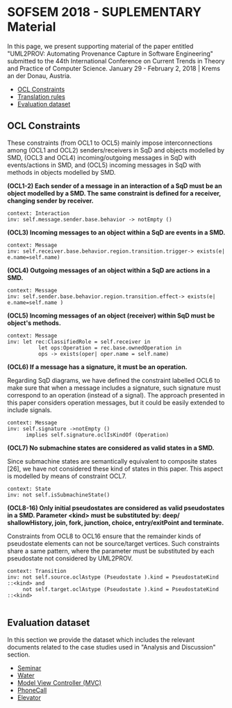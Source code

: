 # SOFSEM 2018 - SUPLEMENTARY Material

In this page, we present supporting material of the paper entitled "UML2PROV: Automating Provenance Capture in Software Engineering" submitted to the 44th International Conference on Current Trends in Theory and Practice of Computer Science. January 29 - February 2, 2018 | Krems an der Donau, Austria.

* [OCL Constraints](https://github.com/uml2prov/uml2prov.github.io/blob/master/README.md#OCL-Constraints)
* [Translation rules](https://github.com/uml2prov/uml2prov.github.io/blob/master/transformations/readme.md)
* [Evaluation dataset](https://github.com/uml2prov/uml2prov.github.io/blob/master/README.md#evaluation-dataset)


## OCL Constraints

These constraints (from OCL1 to OCL5) mainly impose interconnections
among (OCL1 and OCL2) senders/receivers in SqD and objects
modelled by SMD, (OCL3 and OCL4) incoming/outgoing messages in
SqD with events/actions in SMD, and (OCL5) incoming messages in
SqD with methods in objects modelled by SMD. 

**(OCL1-2) Each sender of a message in an interaction of a SqD must be an object modelled by a SMD. The same constraint is defined for a receiver, changing sender by receiver.**

```
context: Interaction
inv: self.message.sender.base.behavior -> notEmpty ()
```

**(OCL3) Incoming messages to an object within a SqD are events in a SMD.**
```
context: Message
inv: self.receiver.base.behavior.region.transition.trigger-> exists(e| e.name=self.name)
```

**(OCL4) Outgoing messages of an object within a SqD are actions in a SMD.**
```
context: Message
inv: self.sender.base.behavior.region.transition.effect-> exists(e| e.name=self.name )

```

**(OCL5) Incoming messages of an object (receiver) within SqD must be object's methods.**

```
context: Message
inv: let rec:ClassifiedRole = self.receiver in
          let ops:Operation = rec.base.ownedOperation in
          ops -> exists(oper| oper.name = self.name)
```


**(OCL6) If a message has a signature, it must be an operation.**

Regarding SqD diagrams, we have defined the constraint labelled
OCL6 to make sure that when a message includes a signature,
such signature must correspond to an operation (instead of
a signal). The approach presented in this paper considers operation
messages, but it could be easily extended to include signals.

```
context: Message
inv: self.signature ->notEmpty ()
      implies self.signature.oclIsKindOf (Operation)
```


**(OCL7) No submachine states are considered as valid states in a SMD.**

Since submachine states are semantically equivalent
to composite states [26], we have not considered these kind of
states in this paper. 
This aspect is modelled by means of constraint OCL7.

```
context: State
inv: not self.isSubmachineState()
```



**(OCL8-16) Only initial pseudostates are considered as valid pseudostates in a SMD. Parameter \<kind> must be substituted by: deep/ shallowHistory, join, fork, junction, choice, entry/exitPoint and terminate.**

Constraints from OCL8 to OCL16
ensure that the remainder kinds of pseudostate elements can not
be source/target vertices. Such constraints share a same pattern, where the parameter <kind> must be
substituted by each pseudostate not considered by UML2PROV.

```
context: Transition
inv: not self.source.oclAstype (Pseudostate ).kind = PseudostateKind ::<kind> and
     not self.target.oclAstype (Pseudostate ).kind = PseudostateKind ::<kind>


```


## Evaluation dataset

In this section we provide the dataset which includes the relevant documents related to the case studies used in "Analysis and Discussion" section. 

* [Seminar](https://github.com/uml2prov/uml2prov.github.io/tree/master/Seminar)
* [Water](https://github.com/uml2prov/uml2prov.github.io/tree/master/Water)
* [Model View Controller (MVC)](https://github.com/uml2prov/esec-fse/tree/master/MVC) 
* [PhoneCall](https://github.com/uml2prov/uml2prov.github.io/tree/master/PhoneCall)
* [Elevator](https://github.com/uml2prov/uml2prov.github.io/tree/master/Elevator)










